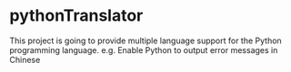 pythonTranslator
================

This project is going to provide multiple language support for the Python programming language. e.g. Enable Python to output error messages in Chinese